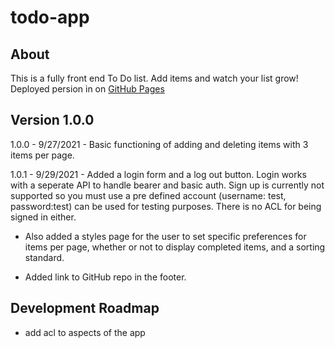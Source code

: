 # todo-app

## About

This is a fully front end To Do list. Add items and watch your list grow! Deployed persion in on [GitHub Pages](https://twin-2.github.io/todo-app/)

## Version 1.0.0

1.0.0 - 9/27/2021 - Basic functioning of adding and deleting items with 3 items per page.

1.0.1 - 9/29/2021 - Added a login form and a log out button. Login works with a seperate API to handle bearer and basic auth. Sign up is currently not supported so you must use a pre defined account (username: test, password:test) can be used for testing purposes. There is no ACL for being signed in either.

- Also added a styles page for the user to set specific preferences for items per page, whether or not to display completed items, and a sorting standard.

- Added link to GitHub repo in the footer.

## Development Roadmap

- add acl to aspects of the app
